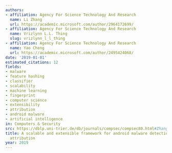 ```yaml
---
authors:
- affiliation: Agency For Science Technology And Research
  name: Li Zhang
  url: https://academic.microsoft.com/author/2964172699/
- affiliation: Agency For Science Technology And Research
  name: Vrizlynn L.L. Thing
  slug: vrizlynn_l_l_thing
- affiliation: Agency For Science Technology And Research
  name: Yao Cheng
  url: https://academic.microsoft.com/author/2495424068/
date: '2019-01-01'
estimated_citations: 12
fields:
- malware
- feature hashing
- classifier
- scalability
- machine learning
- fingerprint
- computer science
- extensibility
- attribution
- android malware
- artificial intelligence
in: Computers & Security
src: https://dblp.uni-trier.de/db/journals/compsec/compsec80.html#ZhangTC19
title: A scalable and extensible framework for android malware detection and family
  attribution
year: 2019
---
```

